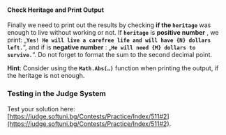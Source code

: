 #### Check Heritage and Print Output

Finally we need to print out the results by checking **if the `heritage`** was enough to live without working or not. If **`heritage`** is **positive number** , we print: „**`Yes! He will live a carefree life and will have {N} dollars left.`**“, and if is **negative number** : „**`He will need {М} dollars to survive.`**“. Do not forget to format the sum to the second decimal point.

**Hint**: Consider using the **`Math.Abs(…)`** function when printing the output, if the heritage is not enough.

### Testing in the Judge System

Test your solution here: [https://judge.softuni.bg/Contests/Practice/Index/511#2](https://judge.softuni.bg/Contests/Practice/Index/511#2).
